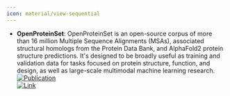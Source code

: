 ```yaml
---
icon: material/view-sequential
---
```


- **OpenProteinSet**: OpenProteinSet is an open-source corpus of more than 16 million Multiple Sequence Alignments (MSAs), associated structural homologs from the Protein Data Bank, and AlphaFold2 protein structure predictions. It's designed to be broadly useful as training and validation data for tasks focused on protein structure, function, and design, as well as large-scale multimodal machine learning research.  
	[![Publication](https://img.shields.io/badge/Publication-Citations:0-blue?style=for-the-badge&logo=bookstack)](https://doi.org/10.48550/arXiv.2308.05326)  
	[![Link](https://img.shields.io/badge/Link-online-brightgreen?style=for-the-badge&logo=cachet&logoColor=65FF8F)](https://arxiv.org/abs/2308.05326)  
